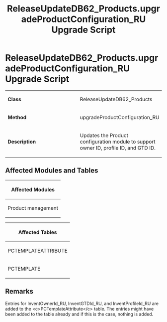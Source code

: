 ﻿---
title: ReleaseUpdateDB62_Products.upgradeProductConfiguration_RU Upgrade Script
TOCTitle: ReleaseUpdateDB62_Products.upgradeProductConfiguration_RU Upgrade Script
ms:assetid: f90d600d-4205-65b0-8cdb-761872e4bc27
ms:mtpsurl: https://msdn.microsoft.com/en-us/library/Dn702836(v=AX.60)
ms:contentKeyID: 65236291
ms.date: 05/18/2015
mtps_version: v=AX.60
---

# ReleaseUpdateDB62\_Products.upgradeProductConfiguration\_RU Upgrade Script 


<table>
<colgroup>
<col style="width: 50%" />
<col style="width: 50%" />
</colgroup>
<tbody>
<tr class="odd">
<td><p><strong>Class</strong></p></td>
<td><p>ReleaseUpdateDB62_Products</p></td>
</tr>
<tr class="even">
<td><p><strong>Method</strong></p></td>
<td><p>upgradeProductConfiguration_RU</p></td>
</tr>
<tr class="odd">
<td><p><strong>Description</strong></p></td>
<td><p>Updates the Product configuration module to support owner ID, profile ID, and GTD ID.</p></td>
</tr>
</tbody>
</table>


## Affected Modules and Tables

<table>
<colgroup>
<col style="width: 100%" />
</colgroup>
<thead>
<tr class="header">
<th><p>Affected Modules</p></th>
</tr>
</thead>
<tbody>
<tr class="odd">
<td><p>Product management</p></td>
</tr>
</tbody>
</table>


<table>
<colgroup>
<col style="width: 100%" />
</colgroup>
<thead>
<tr class="header">
<th><p>Affected Tables</p></th>
</tr>
</thead>
<tbody>
<tr class="odd">
<td><p>PCTEMPLATEATTRIBUTE</p></td>
</tr>
<tr class="even">
<td><p>PCTEMPLATE</p></td>
</tr>
</tbody>
</table>


## Remarks

Entries for InventOwnerId\_RU, InventGTDId\_RU, and InventProfileId\_RU are added to the \<c\>PCTemplateAttribute\</c\> table. The entries might have been added to the table already and if this is the case, nothing is added.

  


